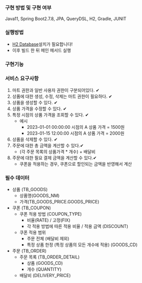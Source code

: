 ### 구현 방법 및 구현 여부 
Java11, Spring Boot2.7.8, JPA, QueryDSL, H2, Gradle, JUNIT

### 실행방법
* [H2 Database](https://www.h2database.com/html/main.html)설치가 필요합니다!
* 이후 빌드 한 뒤 메인 메서드 실행

### 구현기능


### 서비스 요구사항

1. 마트 권한과 일반 사용자 권한이 구분되어있다. ✔
2. 상품에 대한 생성, 수정, 삭제는 마트 권한이 필요하다. ✔
3. 상품을 생성할 수 있다. ✔
4. 상품 가격을 수정할 수 있다. ✔
5. 특정 시점의 상품 가격을 조회할 수 있다. ✔
   - 예시
     - 2023-01-01 00:00:00 시점의 A 상품 가격 = 1500원
     - 2023-01-15 12:00:00 시점의 A 상품 가격 = 2000원
6. 상품을 삭제할 수 있다. ✔
7. 주문에 대한 총 금액을 계산할 수 있다.✔
   - (각 주문 목록의 상품가격 * 개수) + 배달비
8. 주문에 대한 필요 결제 금액을 계산할 수 있다.✔
   - 쿠폰을 적용하는 경우, 쿠폰으로 할인되는 금액을 반영해서 계산

### 필수 데이터

- 상품 (TB_GOODS)
  - 상품명(GOODS_NM)
  - 가격(TB_GOODS_PRICE.GOODS_PRICE)
- 쿠폰 (TB_COUPON)
  - 쿠폰 적용 방법 (COUPON_TYPE)
    - 비율(RATE) / 고정(FIX) 
    - 각 적용 방법에 따른 적용 비율 / 적용 금액 (DISCOUNT)
  - 쿠폰 적용 범위
    - 주문 전체 (배달비 제외)
    - 특정 상품 한정 (특정 상품의 모든 개수에 적용) (GOODS_CD)
- 주문 (TB_ORDER)
  - 주문 목록 (TB_ORDER_DETAIL)
    - 상품 (GOODS_CD)
    - 개수 (QUANTITY)
  - 배달비 (DELIVERY_PRICE)
